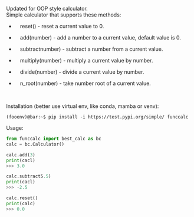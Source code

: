 Updated for OOP style calculator.
<br />
Simple calculator that supports these methods:
<br />
* &emsp;reset() - reset a current value to 0.
<!-- <br /> -->
* &emsp;add(number) - add a number to a current value, default value is 0.
<!-- <br /> -->
* &emsp;subtractnumber) - subtract a number from a current value.
<!-- <br /> -->
* &emsp;multiply(number) - multiply a current value by number.
<!-- <br /> -->
* &emsp;divide(number) - divide a current value by number.
<!-- <br /> -->
* &emsp;n_root(number) - take number root of a current value.
<br />

Installation (better use virtual env, like conda, mamba or venv):
<br />
```console
(fooenv)@bar:~$ pip install -i https://test.pypi.org/simple/ funccalc
```
Usage:
<br />
```python
from funccalc import best_calc as bc
calc = bc.Calculator()

calc.add(3)
print(cacl)
>>> 3.0

calc.subtract5.5)
print(cacl)
>>> -2.5

calc.reset()
print(calc)
>>> 0.0
```